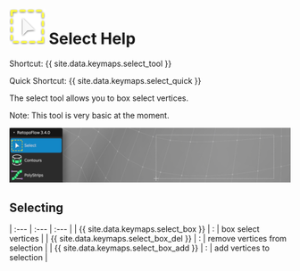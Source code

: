 # ![](select-icon.png) Select Help

Shortcut: {{ site.data.keymaps.select_tool }}

Quick Shortcut: {{ site.data.keymaps.select_quick }}

The select tool allows you to box select vertices.

Note: This tool is very basic at the moment.

![](help_select.png)


## Selecting


| :--- | :--- | :--- |
| {{ site.data.keymaps.select_box }}     | : | box select vertices |
| {{ site.data.keymaps.select_box_del }} | : | remove vertices from selection |
| {{ site.data.keymaps.select_box_add }} | : | add vertices to selection |

